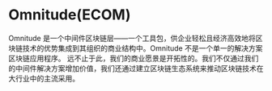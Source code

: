 # Omnitude(ECOM)

Omnitude 是一个中间件区块链层——一个工具包，供企业轻松且经济高效地将区块链技术的优势集成到其组织的商业结构中。Omnitude 不是一个单一的解决方案区块链应用程序。 远不止于此，我们的商业愿景是开拓性的。我们不仅通过我们的中间件解决方案增加价值，我们还通过建立区块链生态系统来推动区块链技术在大行业中的主流采用。

